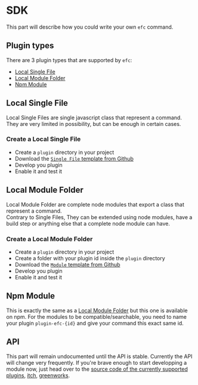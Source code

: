 # SDK
This part will describe how you could write your own `efc` command.

## Plugin types
There are 3 plugin types that are supported by `efc`:
- [Local Single File](#local-single-file)
- [Local Module Folder](#local-module-folder)
- [Npm Module](#npm-module)

## Local Single File
Local Single Files are single javascript class that represent a command. They are very limited in possibility, but can be enough in certain cases. 

### Create a Local Single File
- Create a `plugin` directory in your project
- Download the [`Single File` template from Github](https://github.com/ElectronForConstruct/plugin-templates/single-file_module)
- Develop you plugin
- Enable it and test it

## Local Module Folder
Local Module Folder are complete node modules that export a class that represent a command. \
Contrary to Single Files, They can be extended using node modules, have a build step or anything else that a complete node module can have.

### Create a Local Module Folder
- Create a `plugin` directory in your project
- Create a folder with your plugin id inside the `plugin` directory
- Download the [`Module` template from Github](https://github.com/ElectronForConstruct/plugin-templates/folder_module)
- Develop you plugin
- Enable it and test it

## Npm Module
This is exactly the same as a [Local Module Folder](#local-module-folder) but this one is available on npm.
For the modules to be compatible/searchable, you need to name your plugin `plugin-efc-{id}` and give your command this exact same id.

## API

This part will remain undocumented until the API is stable. Currently the API will change very frequently.
If you're brave enough to start developping a module now, just head over to the [source code of the currently supported plugins](https://github.com/ElectronForConstruct/cli/tree/master/src/actions), [itch](https://github.com/ElectronForConstruct/plugin-efc-itch), [greenworks](https://github.com/ElectronForConstruct/plugin-efc-greenworks).
